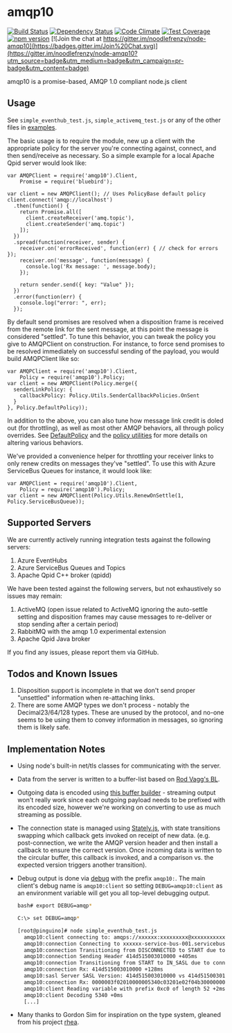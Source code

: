 amqp10
=============

[![Build Status](https://secure.travis-ci.org/noodlefrenzy/node-amqp10.svg?branch=master)](https://travis-ci.org/noodlefrenzy/node-amqp10)
[![Dependency Status](https://david-dm.org/noodlefrenzy/node-amqp10.svg)](https://david-dm.org/noodlefrenzy/node-amqp10)
[![Code Climate](https://codeclimate.com/github/noodlefrenzy/node-amqp10/badges/gpa.svg)](https://codeclimate.com/github/noodlefrenzy/node-amqp10)
[![Test Coverage](https://codeclimate.com/github/noodlefrenzy/node-amqp10/badges/coverage.svg)](https://codeclimate.com/github/noodlefrenzy/node-amqp10)
[![npm version](https://badge.fury.io/js/amqp10.svg)](http://badge.fury.io/js/amqp10)
[![Join the chat at https://gitter.im/noodlefrenzy/node-amqp10](https://badges.gitter.im/Join%20Chat.svg)](https://gitter.im/noodlefrenzy/node-amqp10?utm_source=badge&utm_medium=badge&utm_campaign=pr-badge&utm_content=badge)

amqp10 is a promise-based, AMQP 1.0 compliant node.js client

## Usage ##

See `simple_eventhub_test.js`, `simple_activemq_test.js` or any of the other files in [examples](https://github.com/noodlefrenzy/node-amqp10/tree/master/examples).

The basic usage is to require the module, new up a client with the appropriate policy for the server you're
connecting against, connect, and then send/receive as necessary.  So a simple example for a local Apache Qpid
server would look like:

    var AMQPClient = require('amqp10').Client,
        Promise = require('bluebird');

    var client = new AMQPClient(); // Uses PolicyBase default policy
    client.connect('amqp://localhost')
      .then(function() {
        return Promise.all([
          client.createReceiver('amq.topic'),
          client.createSender('amq.topic')
        ]);
      })
      .spread(function(receiver, sender) {
        receiver.on('errorReceived', function(err) { // check for errors });
        receiver.on('message', function(message) {
          console.log('Rx message: ', message.body);
        });

        return sender.send({ key: "Value" });
      })
      .error(function(err) {
        console.log("error: ", err);
      });

By default send promises are resolved when a disposition frame is received from the remote link for the
sent message, at this point the message is considered "settled".  To tune this behavior, you can tweak
the policy you give to AMQPClient on construction.  For instance, to force send promises to be resolved
immediately on successful sending of the payload, you would build AMQPClient like so:

    var AMQPClient = require('amqp10').Client,
        Policy = require('amqp10').Policy;
    var client = new AMQPClient(Policy.merge({
      senderLinkPolicy: {
        callbackPolicy: Policy.Utils.SenderCallbackPolicies.OnSent
      }
    }, Policy.DefaultPolicy));

In addition to the above, you can also tune how message link credit is doled out (for throttling), as
well as most other AMQP behaviors, all through policy overrides.  See [DefaultPolicy](https://github.com/noodlefrenzy/node-amqp10/blob/master/lib/policies/default_policy.js)
and the [policy utilities](https://github.com/noodlefrenzy/node-amqp10/blob/master/lib/policies/policy_utilities.js)
for more details on altering various behaviors.

We've provided a convenience helper for throttling your receiver links to only renew credits on messages they've "settled". To use this with Azure ServiceBus Queues for instance, it would look like:

    var AMQPClient = require('amqp10').Client,
        Policy = require('amqp10').Policy;
    var client = new AMQPClient(Policy.Utils.RenewOnSettle(1, Policy.ServiceBusQueue));

## Supported Servers ##

We are currently actively running integration tests against the following servers:

1. Azure EventHubs
1. Azure ServiceBus Queues and Topics
1. Apache Qpid C++ broker (qpidd)

We have been tested against the following servers, but not exhaustively so issues may remain:

1. ActiveMQ (open issue related to ActiveMQ ignoring the auto-settle setting and disposition frames may cause messages to re-deliver or stop sending after a certain period)
1. RabbitMQ with the amqp 1.0 experimental extension
1. Apache Qpid Java broker

If you find any issues, please report them via GitHub.

## Todos and Known Issues ##

1. Disposition support is incomplete in that we don't send proper "unsettled" information when re-attaching links.
1. There are some AMQP types we don't process - notably the Decimal23/64/128 types.  These are unused by the protocol, and no-one seems to
   be using them to convey information in messages, so ignoring them is likely safe.

## Implementation Notes ##

+   Using node's built-in net/tls classes for communicating with the server.

+   Data from the server is written to a buffer-list based on [Rod Vagg's BL](https://github.com/rvagg/bl).

+   Outgoing data is encoded using [this buffer builder](https://github.com/PeterReid/node-buffer-builder) - streaming
    output won't really work since each outgoing payload needs to be prefixed with its encoded size, however we're working on
    converting to use as much streaming as possible.

+   The connection state is managed using [Stately.js](https://github.com/fschaefer/Stately.js), with state transitions
    swapping which callback gets invoked on receipt of new data. (e.g. post-connection, we write the AMQP version header
    and then install a callback to ensure the correct version.  Once incoming data is written to the circular buffer, this
    callback is invoked, and a comparison vs. the expected version triggers another transition).

+   Debug output is done via [debug](https://www.npmjs.com/package/debug) with the prefix `amqp10:`.  The main client's debug
    name is `amqp10:client` so setting `DEBUG=amqp10:client` as an environment variable will get you all top-level debugging output.
    ```bash
    bash# export DEBUG=amqp*
    ```

    ```bash
    C:\> set DEBUG=amqp*
    ```

    ```bash
    [root@pinguino]# node simple_eventhub_test.js
      amqp10:client connecting to: amqps://xxxxxx:xxxxxxxxx@xxxxxxxxxxxx.servicebus.windows.net +0ms
      amqp10:connection Connecting to xxxxxx-service-bus-001.servicebus.windows.net:5671 via TLS +72ms
      amqp10:connection Transitioning from DISCONNECTED to START due to connect +17ms
      amqp10:connection Sending Header 414d515003010000 +405ms
      amqp10:connection Transitioning from START to IN_SASL due to connected +6ms
      amqp10:connection Rx: 414d515003010000 +128ms
      amqp10:sasl Server SASL Version: 414d515003010000 vs 414d515003010000 +1ms
      amqp10:connection Rx: 0000003f02010000005340c03201e02f04b3000000074d535342434... +162ms
      amqp10:client Reading variable with prefix 0xc0 of length 52 +2ms
      amqp10:client Decoding 5340 +0ms
      [...]
    ```

+   Many thanks to Gordon Sim for inspiration on the type system, gleaned from his project [rhea](https://github.com/grs/rhea).

